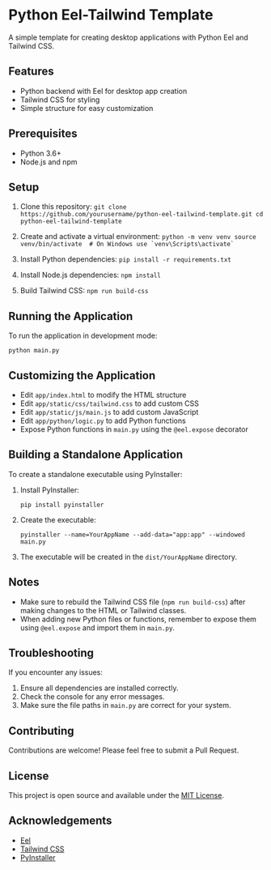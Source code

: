 # Python Eel-Tailwind Template

A simple template for creating desktop applications with Python Eel and Tailwind CSS.

## Features

- Python backend with Eel for desktop app creation
- Tailwind CSS for styling
- Simple structure for easy customization

## Prerequisites

- Python 3.6+
- Node.js and npm

## Setup

1. Clone this repository:   ```
   git clone https://github.com/yourusername/python-eel-tailwind-template.git
   cd python-eel-tailwind-template   ```

2. Create and activate a virtual environment:   ```
   python -m venv venv
   source venv/bin/activate  # On Windows use `venv\Scripts\activate`   ```

3. Install Python dependencies:   ```
   pip install -r requirements.txt   ```

4. Install Node.js dependencies:   ```
   npm install   ```

5. Build Tailwind CSS:   ```
   npm run build-css   ```

## Running the Application

To run the application in development mode:

```
python main.py

```

## Customizing the Application

- Edit `app/index.html` to modify the HTML structure
- Edit `app/static/css/tailwind.css` to add custom CSS
- Edit `app/static/js/main.js` to add custom JavaScript
- Edit `app/python/logic.py` to add Python functions
- Expose Python functions in `main.py` using the `@eel.expose` decorator

## Building a Standalone Application

To create a standalone executable using PyInstaller:

1. Install PyInstaller:
   ```
   pip install pyinstaller
   ```

2. Create the executable:
   ```
   pyinstaller --name=YourAppName --add-data="app:app" --windowed main.py
   ```

3. The executable will be created in the `dist/YourAppName` directory.

## Notes

- Make sure to rebuild the Tailwind CSS file (`npm run build-css`) after making changes to the HTML or Tailwind classes.
- When adding new Python files or functions, remember to expose them using `@eel.expose` and import them in `main.py`.

## Troubleshooting

If you encounter any issues:

1. Ensure all dependencies are installed correctly.
2. Check the console for any error messages.
3. Make sure the file paths in `main.py` are correct for your system.

## Contributing

Contributions are welcome! Please feel free to submit a Pull Request.

## License

This project is open source and available under the [MIT License](LICENSE).

## Acknowledgements

- [Eel](https://github.com/ChrisKnott/Eel)
- [Tailwind CSS](https://tailwindcss.com/)
- [PyInstaller](https://www.pyinstaller.org/)
